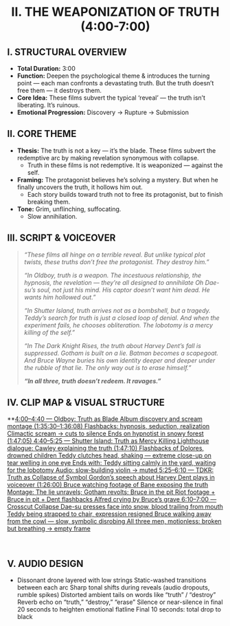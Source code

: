 <h1 align="center">II. THE WEAPONIZATION OF TRUTH (4:00-7:00)</h1>

## I. STRUCTURAL OVERVIEW

- **Total Duration:** 3:00
- **Function:** Deepen the psychological theme & introduces the turning point — each man confronts a devastating truth. But the truth doesn’t free them — it destroys them.  
- **Core Idea:** These films subvert the typical ‘reveal’ — the truth isn’t liberating. It’s ruinous.
- **Emotional Progression:** Discovery → Rupture → Submission
&nbsp;


## II. CORE THEME 
- **Thesis:**  The truth is not a key — it’s the blade. These films subvert the redemptive arc by making revelation synonymous with collapse.
  - Truth in these films is not redemptive. It is weaponized — against the self.
- **Framing:** The protagonist believes he’s solving a mystery. But when he finally uncovers the truth, it hollows him out.
  - Each story builds toward truth not to free its protagonist, but to finish breaking them.
- **Tone:** Grim, unflinching, suffocating.
  - Slow annihilation.
&nbsp;


## III. SCRIPT & VOICEOVER
> _“These films all hinge on a terrible reveal. But unlike typical plot twists, these truths don’t free the protagonist. They destroy him.”_
>
> _“In Oldboy, truth is a weapon. The incestuous relationship, the hypnosis, the revelation — they’re all designed to annihilate Oh Dae-su’s soul, not just his mind. His captor doesn’t want him dead. He wants him hollowed out.”_
>
> _“In Shutter Island, truth arrives not as a bombshell, but a tragedy. Teddy’s search for truth is just a closed loop of denial. And when the experiment fails, he chooses obliteration. The lobotomy is a mercy killing of the self.”_
>
> _“In The Dark Knight Rises, the truth about Harvey Dent’s fall is suppressed. Gotham is built on a lie. Batman becomes a scapegoat. And Bruce Wayne buries his own identity deeper and deeper under the rubble of that lie. The only way out is to erase himself.”_
>
> _**“In all three, truth doesn’t redeem. It ravages.”**_
&nbsp;


## IV. CLIP MAP & VISUAL STRUCTURE

**<ins>4:00–4:40 — Oldboy: Truth as Blade
Album discovery and scream montage (1:35:30–1:36:08)
Flashbacks: hypnosis, seduction, realization
Climactic scream → cuts to silence
Ends on hypnotist in snowy forest (1:47:05)
4:40–5:25 — Shutter Island: Truth as Mercy Killing
Lighthouse dialogue: Cawley explaining the truth (1:47:10)
Flashbacks of Dolores, drowned children
Teddy clutches head, shaking — extreme close-up on tear welling in one eye
Ends with: Teddy sitting calmly in the yard, waiting for the lobotomy
Audio: slow-building violin → muted
5:25–6:10 — TDKR: Truth as Collapse of Symbol
Gordon’s speech about Harvey Dent plays in voiceover (1:26:00)
Bruce watching footage of Bane exposing the truth
Montage: The lie unravels; Gotham revolts; Bruce in the pit
Riot footage + Bruce in pit + Dent flashbacks
Alfred crying by Bruce’s grave
6:10–7:00 — Crosscut Collapse
Dae-su presses face into snow, blood trailing from mouth
Teddy being strapped to chair, expression resigned
Bruce walking away from the cowl — slow, symbolic disrobing
All three men, motionless: broken but breathing → empty frame

&nbsp;

## V. AUDIO DESIGN
- Dissonant drone layered with low strings
Static-washed transitions between each arc
Sharp tonal shifts during reveals (audio dropouts, rumble spikes)
Distorted ambient tails on words like “truth” / “destroy”
Reverb echo on “truth,” “destroy,” “erase”
Silence or near-silence in final 20 seconds to heighten emotional flatline
Final 10 seconds: total drop to black




